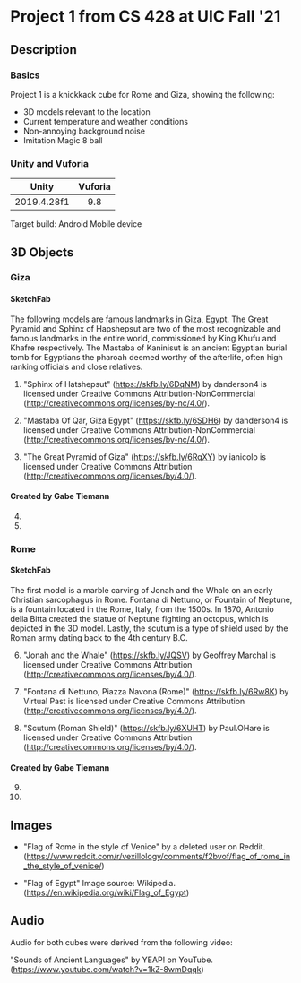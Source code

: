 # Project 1 from CS 428 at UIC Fall '21

## Description
### Basics
Project 1 is a knickkack cube for Rome and Giza, showing the following:
- 3D models relevant to the location
- Current temperature and weather conditions
- Non-annoying background noise
- Imitation Magic 8 ball

### Unity and Vuforia

Unity        | Vuforia
:----------: | :----------:
2019.4.28f1  | 9.8

Target build: Android Mobile device

## 3D Objects 
### Giza
#### SketchFab
The following models are famous landmarks in Giza, Egypt.  The Great Pyramid and Sphinx of Hapshepsut are two of the most recognizable and famous landmarks in the entire world, commissioned by King Khufu and Khafre respectively.  The Mastaba of Kaninisut is an ancient Egyptian burial tomb for Egyptians the pharoah deemed worthy of the afterlife, often high ranking officials and close relatives.

1. "Sphinx of Hatshepsut" (https://skfb.ly/6DqNM) by danderson4 is licensed under Creative Commons Attribution-NonCommercial (http://creativecommons.org/licenses/by-nc/4.0/).

2. "Mastaba Of Qar, Giza Egypt" (https://skfb.ly/6SDH6) by danderson4 is licensed under Creative Commons Attribution-NonCommercial (http://creativecommons.org/licenses/by-nc/4.0/).

3. "The Great Pyramid of Giza" (https://skfb.ly/6RqXY) by ianicolo is licensed under Creative Commons Attribution (http://creativecommons.org/licenses/by/4.0/).

#### Created by Gabe Tiemann
4. 
5. 

### Rome
#### SketchFab
The first model is a marble carving of Jonah and the Whale on an early Christian sarcophagus in Rome.  Fontana di Nettuno, or Fountain of Neptune, is a fountain located in the Rome, Italy, from the 1500s. In 1870, Antonio della Bitta created the statue of Neptune fighting an octopus, which is depicted in the 3D model.  Lastly, the scutum is a type of shield used by the Roman army dating back to the 4th century B.C. 

6. "Jonah and the Whale" (https://skfb.ly/JQSV) by Geoffrey Marchal is licensed under Creative Commons Attribution (http://creativecommons.org/licenses/by/4.0/).

7. "Fontana di Nettuno, Piazza Navona (Rome)" (https://skfb.ly/6Rw8K) by Virtual Past is licensed under Creative Commons Attribution (http://creativecommons.org/licenses/by/4.0/).

8. "Scutum (Roman Shield)" (https://skfb.ly/6XUHT) by Paul.OHare is licensed under Creative Commons Attribution (http://creativecommons.org/licenses/by/4.0/).

#### Created by Gabe Tiemann 
9. 
10. 

## Images
- "Flag of Rome in the style of Venice" by a deleted user on Reddit. (https://www.reddit.com/r/vexillology/comments/f2bvof/flag_of_rome_in_the_style_of_venice/)

- "Flag of Egypt" Image source: Wikipedia. (https://en.wikipedia.org/wiki/Flag_of_Egypt)

## Audio
Audio for both cubes were derived from the following video: 

"Sounds of Ancient Languages" by YEAP! on YouTube. (https://www.youtube.com/watch?v=1kZ-8wmDqqk)